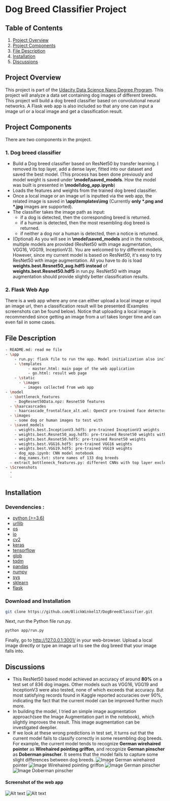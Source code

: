 # Dog Breed Classifier Project

## Table of Contents
1. [Project Overview](#project-overview)
2. [Project Components](#project-components)
3. [File Description](#file-description)
4. [Installation](#installation)
5. [Discussions](#Discussions)

## Project Overview
This project is part of the [Udacity Data Science Nano Degree Program](https://www.udacity.com/course/data-scientist-nanodegree--nd025). This project will analyze a data set containing dog images of different breeds. This project will build a dog breed classifier based on convolutional neural networks. A Flask web app is also included so that any one can input a image url or a local image and get a classification result.

## Project Components
There are two components in the project.

### 1. Dog breed classifier
- Build a Dog breed classifier based on ResNet50 by transfer learning. I removed its top layer, add a dense layer, fitted into our dataset and saved the best model. 
(This process has been done previously and model weight is saved under __\model\saved_models__. How the model was built is presented in __\model\dog_app.ipynb__)
- Loads the features and weights from the trained dog breed classifier.
- Once a local image or an image url is inputted via the web app, the related image is saved in __\app\templates\img__
(Currently __only *.png and *.jpg__ images are supported).
- The classifier takes the image path as input:
  - if a dog is detected, then the corresponding breed is returned.
  - if a human is detected, then the most resembling dog breed is returned.
  - if neither a dog nor a human is detected, then a notice is returned.
- (Optional) As you will see in __\model\saved_models__ and in the notebook, multiple models are provided (ResNet50 with image augmentation, VGG16, VGG19, InceptionV3). You are welcomed to try different models. However, since my current model is based on ResNet50, it's easy to try ResNet50 with image augmentation. All you have to do is load __weights.best.Resnet50_aug.hdf5 instead__ of __weights.best.Resnet50.hdf5__ in run.py. ResNet50 with image augmentation should provide slightly better classification results.

### 2. Flask Web App
There is a web app where any one can either upload a local image or input an image url, then a classification result will be presented (Examples screenshots can be found below). Notice that uploading a local image is recommended since getting an image from a url takes longer time and can even fail in some cases.

## File Description
```sh
- README.md: read me file
- \app
	- run.py: flask file to run the app. Model initialization also included.
   	- \templates
		  - master.html: main page of the web application 
		  - go.html: result web page
    - \static
      - \images 
        - images collected from web app 
- \model
  - \bottleneck_features
    - DogResnet50Data.npz: Resnet50 features
  - \haarcasrcades
    - haarcascade_frontalface_alt.xml: OpenCV pre-trained face detector
  - \images
    - some dog or human images to test with
  - \saved_models
    - weights.best.InceptionV3.hdf5: pre-trained InceptionV3 weights
    - weights.best.Resnet50_aug.hdf5: pre-trained Resnet50 weights with image augmentation
    - weights.best.Resnet50.hdf5: pre-trained Resnet50 weights
    - weights.best.VGG16.hdf5: pre-trained VGG16 weights
    - weights.best.VGG19.hdf5: pre-trained VGG19 weights
	- dog_app.ipynb: CNN model notebook
	- dog_names.txt: store names of 133 dog breeds
  - extract_bottleneck_features.py: different CNNs with top layer excluded
- \Screenshots
  -
  -
```

## Installation
### Devendencies :
   - [python (>=3.6)](https://www.python.org/downloads/)  
   - [urllib](https://docs.python.org/3/library/urllib.html)
   - [os](https://docs.python.org/3/library/os.html)
   - [io](https://docs.python.org/3/library/io.html)
   - [cv2](https://pypi.org/project/opencv-python/)
   - [keras](https://keras.io/)
   - [tensorflow](https://www.tensorflow.org/learn)
   - [glob](https://docs.python.org/3/library/glob.html)
   - [tqdm](https://github.com/tqdm/tqdm)
   - [pandas](https://pandas.pydata.org/)  
   - [numpy](https://numpy.org/)  
   - [sys](https://docs.python.org/3/library/sys.html)  
   - [sklearn](https://sklearn.org/)  
   - [flask](https://flask.palletsprojects.com/en/2.0.x/)  
   
 ### Download and Installation
 ```sh
git clone https://github.com/BlickWinkel17/DogBreedClassifier.git
```
Next, run the Python file run.py.
```sh
python app/run.py
```
Finally, go to http://127.0.0.1:3001/ in your web-browser.
Upload a local image directly or type an image url to see the dog breed that your image falls into.

## Discussions

- This ResNet50 based model achieved an accuracy of around __80%__ on a test set of 836 dog images. Other models such as VGG16, VGG19 and InceptionV3 were also tested, none of which exceeds that accuracy. But most satisfying records found in Kaggle reported accuracies over 90%, indicating the fact that the current model can be improved further much more.
- In building the model, I tried an simple image augmentation approach(see the Image Augmentation part in the notebook), which slightly improves the result. This image augmentation can be investigated deeplier.
- If we look at these wrong predictions in test set, it turns out that the current model fails to classify correctly in some resembling dog breeds. For example, the current model tends to recognize __German wirehaired pointer__ as __Wirehaired pointing griffon__, and recognize __German pinscher__ as __Doberman pinscher__. It seems that the model fails to capture some slight differences between dog breeds.
![Image](https://github.com/BlickWinkel17/DogBreedClassifier/blob/master/Screenshots/German%20wirehaired%20pointer.jpg) German wirehaired pointer
![Image](https://github.com/BlickWinkel17/DogBreedClassifier/blob/master/Screenshots/Wirehaired%20pointing%20griffon.jpg) Wirehaired pointing griffon
![Image](https://github.com/BlickWinkel17/DogBreedClassifier/blob/master/Screenshots/German%20pinscher.jpg) German pinscher
![Image](https://github.com/BlickWinkel17/DogBreedClassifier/blob/master/Screenshots/Doberman%20pinscher.jpg) Doberman pinscher

#### Screenshot of the web app
![Alt text](https://github.com/BlickWinkel17/DogBreedClassifier/blob/master/Screenshots/ClassifyViaUploadedImage.png)
![Alt text](https://github.com/BlickWinkel17/DogBreedClassifier/blob/master/Screenshots/ClassifyViaImageUrl.png)
